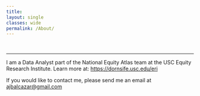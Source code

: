 ```yaml
---
title: 
layout: single
classes: wide
permalink: /About/
---
```

<br/> 

- - -

I am a Data Analyst part of the National Equity Atlas team at the USC Equity Research Institute. Learn more at: https://dornsife.usc.edu/eri

If you would like to contact me, please send me an email at ajbalcazar@gmail.com
